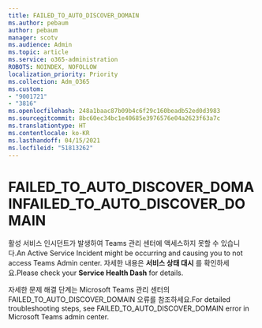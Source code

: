 ```yaml
---
title: FAILED_TO_AUTO_DISCOVER_DOMAIN
ms.author: pebaum
author: pebaum
manager: scotv
ms.audience: Admin
ms.topic: article
ms.service: o365-administration
ROBOTS: NOINDEX, NOFOLLOW
localization_priority: Priority
ms.collection: Adm_O365
ms.custom:
- "9001721"
- "3816"
ms.openlocfilehash: 248a1baac87b09b4c6f29c160beadb52ed0d3983
ms.sourcegitcommit: 8bc60ec34bc1e40685e3976576e04a2623f63a7c
ms.translationtype: HT
ms.contentlocale: ko-KR
ms.lasthandoff: 04/15/2021
ms.locfileid: "51813262"
---
```

# <a name="failed_to_auto_discover_domain"></a><span data-ttu-id="3fcac-102">FAILED_TO_AUTO_DISCOVER_DOMAIN</span><span class="sxs-lookup"><span data-stu-id="3fcac-102">FAILED_TO_AUTO_DISCOVER_DOMAIN</span></span>

<span data-ttu-id="3fcac-103">활성 서비스 인시던트가 발생하여 Teams 관리 센터에 액세스하지 못할 수 있습니다.</span><span class="sxs-lookup"><span data-stu-id="3fcac-103">An Active Service Incident might be occurring and causing you to not access Teams Admin center.</span></span> <span data-ttu-id="3fcac-104">자세한 내용은 **서비스 상태 대시** 를 확인하세요.</span><span class="sxs-lookup"><span data-stu-id="3fcac-104">Please check your **Service Health Dash** for details.</span></span>

<span data-ttu-id="3fcac-105">자세한 문제 해결 단계는 Microsoft Teams 관리 센터의 FAILED_TO_AUTO_DISCOVER_DOMAIN 오류를 참조하세요.</span><span class="sxs-lookup"><span data-stu-id="3fcac-105">For detailed troubleshooting steps, see FAILED_TO_AUTO_DISCOVER_DOMAIN error in Microsoft Teams admin center.</span></span>
